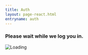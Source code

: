 ```yaml
---
title: Auth
layout: page-react.html
entryname: auth
---
```


<div id="main">
  <div class="section">
    <div id="react-root">
      <div class="loading-message">
        <h3>Please wait while we log you in.</h3>
        <img src="/img/preloader-primary-darkest.gif" alt="Loading">
      </div>
    </div>
  </div>
</div>
